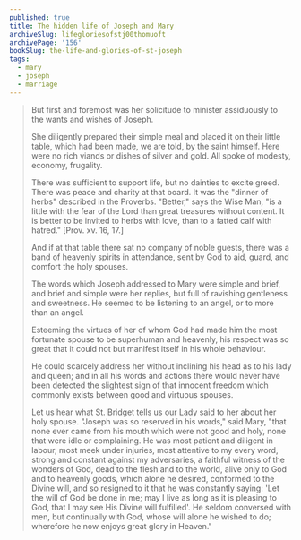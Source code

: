 ```yaml
---
published: true
title: The hidden life of Joseph and Mary
archiveSlug: lifegloriesofstj00thomuoft
archivePage: '156'
bookSlug: the-life-and-glories-of-st-joseph
tags:
  - mary
  - joseph
  - marriage
---
```


> But first and foremost was her solicitude to minister assiduously to the wants and wishes of Joseph.
>
> She diligently prepared their simple meal and placed it on their little table, which had been made, we are told, by the saint himself. Here were no rich viands or dishes of silver and gold. All spoke of modesty, economy, frugality.
>
> There was sufficient to support life, but no dainties to excite greed. There was peace and charity at that board. It was the "dinner of herbs" described in the Proverbs. "Better," says the Wise Man, "is a little with the fear of the Lord than great treasures without content. It is better to be invited to herbs with love, than to a fatted calf with hatred." [Prov. xv. 16, 17.]
>
> And if at that table there sat no company of noble guests, there was a band of heavenly spirits in attendance, sent by God to aid, guard, and comfort the holy spouses.
>
> The words which Joseph addressed to Mary were simple and brief, and brief and simple were her replies, but full of ravishing gentleness and sweetness. He seemed to be listening to an angel, or to more than an angel.
>
> Esteeming the virtues of her of whom God had made him the most fortunate spouse to be superhuman and heavenly, his respect was so great that it could not but manifest itself in his whole behaviour.
>
> He could scarcely address her without inclining his head as to his lady and queen; and in all his words and actions there would never have been detected the slightest sign of that innocent freedom which commonly exists between good and virtuous spouses.
>
> Let us hear what St. Bridget tells us our Lady said to her about her holy spouse. "Joseph was so reserved in his words," said Mary, "that none ever came from his mouth which were not good and holy, none that were idle or complaining. He was most patient and diligent in labour, most meek under injuries, most attentive to my every word, strong and constant against my adversaries, a faithful witness of the wonders of God, dead to the flesh and to the world, alive only to God and to heavenly goods, which alone he desired, conformed to the Divine will, and so resigned to it that he was constantly saying: 'Let the will of God be done in me; may I live as long as it is pleasing to God, that I may see His Divine will fulfilled'. He seldom conversed with men, but continually with God, whose will alone he wished to do; wherefore he now enjoys great glory in Heaven."
